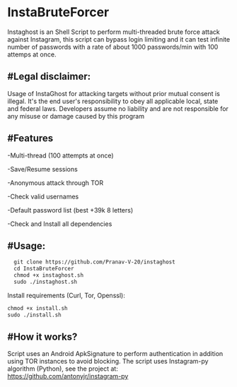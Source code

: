 # InstaBruteForcer
Instaghost is an Shell Script to perform multi-threaded brute force attack against Instagram, this script can bypass login limiting and it can test infinite number of passwords with a rate of about 1000 passwords/min with 100 attemps at once.

#Legal disclaimer:
---
Usage of InstaGhost for attacking targets without prior mutual consent is illegal. It's the end user's responsibility to obey all applicable local, state and federal laws. Developers assume no liability and are not responsible for any misuse or damage caused by this program

#Features
---
-Multi-thread (100 attempts at once)

-Save/Resume sessions

-Anonymous attack through TOR

-Check valid usernames

-Default password list (best +39k 8 letters)

-Check and Install all dependencies

#Usage:
---
```txt
  git clone https://github.com/Pranav-V-20/instaghost
  cd InstaBruteForcer
  chmod +x instaghost.sh
  sudo ./instaghost.sh
```

Install requirements (Curl, Tor, Openssl):

```txt
chmod +x install.sh
sudo ./install.sh
```

#How it works?
---
Script uses an Android ApkSignature to perform authentication in addition using TOR instances to avoid blocking. The script uses Instagram-py algorithm (Python), see the project at: https://github.com/antonyjr/instagram-py 
